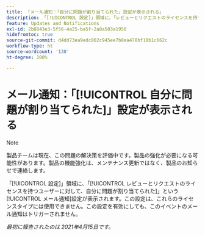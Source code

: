 ```yaml
---
title: 「メール通知：「自分に問題が割り当てられた」設定が表示される」
description: 「[!UICONTROL 設定]」領域に、「レビューとリクエストのライセンスを持つユーザーに対して、自分に問題が割り当てられた」というメール通知設定が表示されます。この設定は、これらのライセンスタイプには使用できません。この設定を有効にしても、このイベントのメール通知はトリガーされません。
feature: Updates and Notifications
exl-id: 2b8843e3-5f56-4a25-ba5f-2a8a503a1950
hidefromtoc: true
source-git-commit: d4dd73ea9edc802c945ee7b8aa478bf18b1c662c
workflow-type: ht
source-wordcount: '138'
ht-degree: 100%

---
```


# メール通知：「[!UICONTROL 自分に問題が割り当てられた]」設定が表示される

<!--Article created by request-->

>[!NOTE]
>
>製品チームは現在、この問題の解決策を評価中です。製品の強化が必要になる可能性があります。製品の機能強化は、メンテナンス更新ではなく、製品のお知らせで連絡します。

「[!UICONTROL 設定]」領域に、「[!UICONTROL レビューとリクエストのライセンスを持つユーザーに対して、自分に問題が割り当てられた]」という[!UICONTROL メール通知]設定が表示されます。この設定は、これらのライセンスタイプには使用できません。この設定を有効にしても、このイベントのメール通知はトリガーされません。

_最初に報告されたのは 2021年4月15日です。_
